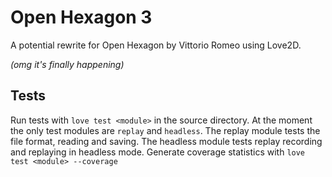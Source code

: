 # Open Hexagon 3

A potential rewrite for Open Hexagon by Vittorio Romeo using Love2D.

*(omg it's finally happening)*

## Tests
Run tests with `love test <module>` in the source directory.
At the moment the only test modules are `replay` and `headless`.
The replay module tests the file format, reading and saving.
The headless module tests replay recording and replaying in headless mode.
Generate coverage statistics with `love test <module> --coverage`
